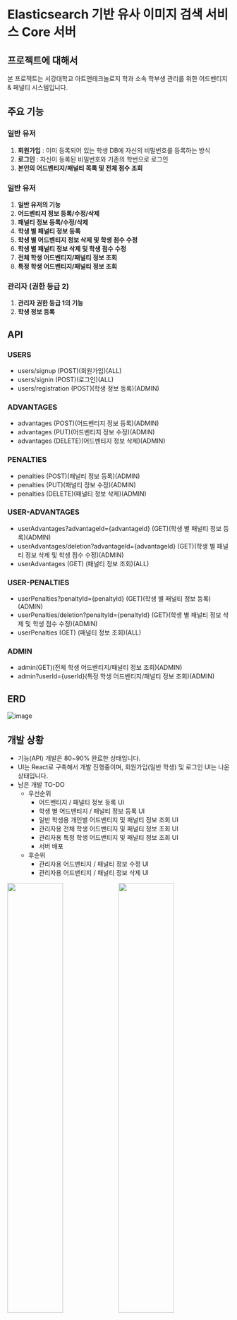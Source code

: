 



# Elasticsearch 기반 유사 이미지 검색 서비스 Core 서버

## 프로젝트에 대해서

본 프로젝트는 서강대학교 아트앤테크놀로지 학과 소속 학부생 관리를 위한 어드벤티지 & 페널티 시스템입니다.

## 주요 기능

### 일반 유저 

1. **회원가입** : 이미 등록되어 있는 학생 DB에 자신의 비밀번호를 등록하는 방식
2. **로그인** : 자신이 등록된 비밀번호와 기존의 학번으로 로그인
3. **본인의 어드벤티지/패널티 목록 및 전체 점수 조회**

### 일반 유저 

1. **일반 유저의 기능**
2. **어드벤티지 정보 등록/수정/삭제**
3. **패널티 정보 등록/수정/삭제**
4. **학생 별 패널티 정보 등록**
5. **학생 별 어드벤티지 정보 삭제 및 학생 점수 수정**
6. **학생 별 패널티 정보 삭제 및 학생 점수 수정**
7. **전체 학생 어드벤티지/패널티 정보 조회**
8. **특정 학생 어드벤티지/패널티 정보 조회**

### 관리자 (권한 등급 2)

1. **관리자 권한 등급 1의 기능**
2. **학생 정보 등록**

## API

### USERS

- users/signup (POST)(회원가입)(ALL)
- users/signin (POST)(로그인)(ALL)
- users/registration (POST)(학생 정보 등록)(ADMIN)

### ADVANTAGES

- advantages (POST)(어드벤티지 정보 등록)(ADMIN)
- advantages (PUT)(어드벤티지 정보 수정)(ADMIN)
- advantages (DELETE)(어드벤티지 정보 삭제)(ADMIN)

### PENALTIES

- penalties (POST)(패널티 정보 등록)(ADMIN)
- penalties (PUT)(패널티 정보 수정)(ADMIN)
- penalties (DELETE)(패널티 정보 삭제)(ADMIN)

### USER-ADVANTAGES

- userAdvantages?advantageId={advantageId} (GET)(학생 별 패널티 정보 등록)(ADMIN)
- userAdvantages/deletion?advantageId={advantageId} (GET)(학생 별 패널티 정보 삭제 및 학생 점수 수정)(ADMIN)
- userAdvantages (GET) (패널티 정보 조회)(ALL)

### USER-PENALTIES

- userPenalties?penaltyId={penaltyId} (GET)(학생 별 패널티 정보 등록)(ADMIN)
- userPenalties/deletion?penaltyId={penaltyId} (GET)(학생 별 패널티 정보 삭제 및 학생 점수 수정)(ADMIN)
- userPenalties (GET) (패널티 정보 조회)(ALL)

### ADMIN

- admin(GET)(전체 학생 어드벤티지/패널티 정보 조회)(ADMIN)
- admin?userId={userId}(특정 학생 어드벤티지/패널티 정보 조회)(ADMIN)

## ERD 

![image](https://user-images.githubusercontent.com/23696493/75359976-7bc71600-58f8-11ea-90d9-85837445d440.png)

## 개발 상황

- 기능(API) 개발은 80~90% 완료한 상태입니다.
- UI는 React로 구축해서 개발 진행중이며, 회원가입(일반 학생) 및 로그인 UI는 나온 상태입니다.
- 남은 개발 TO-DO
  - 우선순위
    - 어드밴티지 / 패널티 정보 등록 UI
    - 학생 별 어드밴티지 / 패널티 정보 등록 UI
    - 일반 학생용 개인별 어드밴티지 및 패널티 정보 조회 UI
    - 관리자용 전체 학생 어드밴티지 및 패널티 정보 조회 UI  
    - 관리자용 특정 학생 어드밴티지 및 패널티 정보 조회 UI
    - 서버 배포  
  - 후순위
    - 관리자용 어드밴티지 / 패널티 정보 수정 UI
    - 관리자용 어드밴티지 / 패널티 정보 삭제 UI

<div><img width="50%" src="https://media.oss.navercorp.com/user/16728/files/ea5ea080-5905-11ea-8e17-3f477c01d097"></img><img width="50%" src="https://media.oss.navercorp.com/user/16728/files/a4a1d800-5905-11ea-9a9a-1ea0e0f89f78"</img></div>
